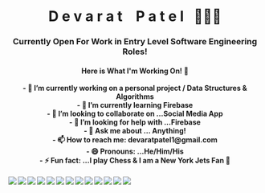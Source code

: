  <h1 align="center">
 D e v a r a t &nbsp&nbsp      P a t e l &nbsp 🙋🏽‍♂️
</h1>
<h3 align="center"> Currently Open For Work in Entry Level Software Engineering Roles!  </h3>

<h4>
 <div align="center">Here is What I'm Working On! 👋 </div>
 </br>
 <div align="center"> - 🔭 I’m currently working on a personal project / Data Structures & Algorithms </div>
 <div align="center"> - 🌱 I’m currently learning Firebase </div>
 <div align="center"> - 👯 I’m looking to collaborate on ...Social Media App </div>
 <div align="center"> - 🤔 I’m looking for help with ...Firebase </div>
 <div align="center"> - 💬 Ask me about ... Anything! </div>
 <div align="center"> - 📫 How to reach me: devaratpatel1@gmail.com </div>
 <div align="center"> - 😄 Pronouns: ...He/Him/His </div>
 <div align="center"> - ⚡ Fun fact: ...I play Chess & I am a New York Jets Fan 🏈 </div>
</h4>
 <img align="left" img src="https://img.icons8.com/color/48/000000/javascript--v1.png"/>
 <img align="left" img src="https://img.icons8.com/color/48/000000/html-5--v1..png"/>
 <img align="left" img src="https://img.icons8.com/color/48/000000/css3.png"/>
 <img align="left" img src="https://img.icons8.com/color/48/000000/react-native.png"/>
 <img align="left" img src="https://img.icons8.com/color/48/000000/redux.png"/>
 <img align="left" img src="https://img.icons8.com/color/48/000000/nodejs.png"/>
  <img align="left" img src="https://img.icons8.com/color/48/000000/express.png"/>
 <img align="left" img src="https://img.icons8.com/color/48/000000/google-firebase-console.png"/>
 <img align="left" img src="https://img.icons8.com/color/48/000000/git.png"/>
 <img align="left" img src="https://img.icons8.com/color-glass/48/000000/github.png"/>
 <img align="left" img src="https://img.icons8.com/color/48/000000/heroku.png"/>
 <img align="left" img src="https://img.icons8.com/color/48/000000/postgreesql.png"/>
 <img align="center" img src="https://img.icons8.com/color/48/000000/webpack.png"/>

